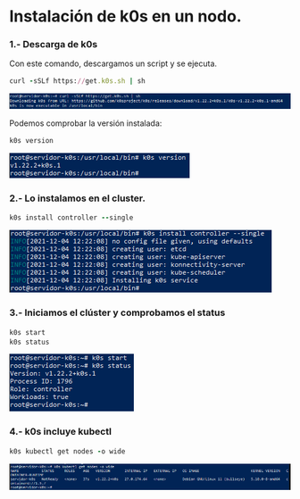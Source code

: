 # Instalación de k0s en un nodo.
### 1.- Descarga de k0s
Con este comando, descargamos un script y se ejecuta.
``` ruby 
curl -sSLf https://get.k0s.sh | sh
```
![k0s](https://github.com/anasalasro/k0s/blob/main/imagenes/instalacion1.PNG)

Podemos comprobar la versión instalada:

``` ruby 
k0s version
```
![k0s](https://github.com/anasalasro/k0s/blob/main/imagenes/version.PNG)
### 2.- Lo instalamos en el cluster.

``` ruby 
k0s install controller --single
```

![k0s](https://github.com/anasalasro/k0s/blob/main/imagenes/instalacionCluster.PNG)

### 3.- Iniciamos el clúster y comprobamos el status

``` ruby 
k0s start
k0s status
```
![k0s](https://github.com/anasalasro/k0s/blob/main/imagenes/status.PNG)

### 4.- k0s incluye kubectl

``` ruby
k0s kubectl get nodes -o wide
```
![k0s](https://github.com/anasalasro/k0s/blob/main/imagenes/informacion.PNG)

